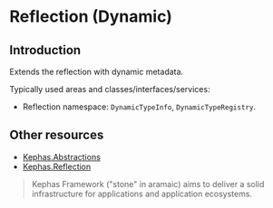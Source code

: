 ﻿# Reflection (Dynamic)

## Introduction

Extends the reflection with dynamic metadata.

Typically used areas and classes/interfaces/services:
* Reflection namespace: `DynamicTypeInfo`, `DynamicTypeRegistry`.

## Other resources

* [Kephas.Abstractions](https://www.nuget.org/packages/Kephas.Abstractions)
* [Kephas.Reflection](https://www.nuget.org/packages/Kephas.Reflection)

> Kephas Framework ("stone" in aramaic) aims to deliver a solid infrastructure for applications and application ecosystems.
